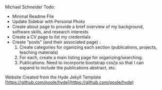 Michael Schneider
Todo: 
 - Minimal Readme File
 - Update Sidebar with Personal Photo
 - Create about page to provide a brief overview of my background, software skills, and research interests
 - Create a CV page to list my credentials
 - Create "posts" (and their associated page) :
   1. Create categories for oganizing each section (publications, projects, teaching materials)
   2. For each, create a main listing page for organizing/searching.
   3. Publications:
       Need to incorporte bootstrap css/js so that I can expand to include the publications abstract, etc.

Website Created from the Hyde Jekyll Template [https://github.com/poole/hyde](https://github.com/poole/hyde)
